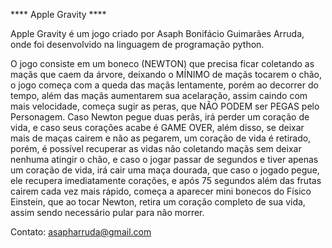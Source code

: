 **** Apple Gravity ****

Apple Gravity é um jogo criado por Asaph Bonifácio Guimarães Arruda, onde foi desenvolvido na linguagem de programação python.

O jogo consiste em um boneco (NEWTON) que precisa ficar coletando as maçãs que caem da árvore, deixando o MÍNIMO de maçãs tocarem o chão, o jogo começa com a queda das maçãs lentamente, porém ao decorrer do tempo, além das maçãs aumentarem sua acelaração, assim caindo com mais velocidade, começa sugir as peras, que NÃO PODEM ser PEGAS pelo Personagem. Caso Newton pegue duas perâs, irá perder um coração de vida, e caso seus corações acabe é GAME OVER, além disso, se deixar mais de  maças cairem e não as pegarem, um coração de vida é retirado, porém, é possível recuperar as vidas não coletando maçãs sem deixar nenhuma atingir o chão, e caso o jogar passar de segundos e tiver apenas um coração de vida, irá cair uma maça dourada, que caso o jogado pegue, ele recupera imediatamente corações, e após 75 segundos além das frutas cairem cada vez mais rápido, começa a aparecer mini bonecos do Físico Einstein, que ao tocar Newton, retira um coração completo de sua vida, assim sendo necessário pular para não morrer.

Contato: asapharruda@gmail.com